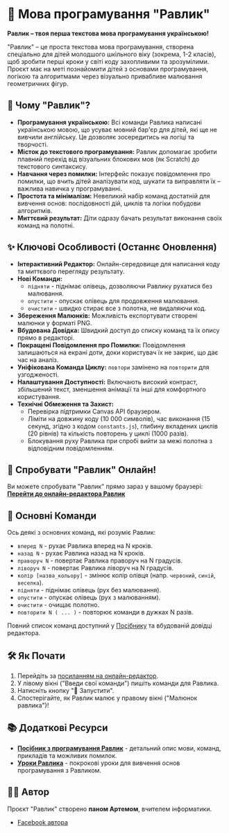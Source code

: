 # 🐌 Мова програмування "Равлик"

**Равлик – твоя перша текстова мова програмування українською!**

"Равлик" – це проста текстова мова програмування, створена спеціально для дітей молодшого шкільного віку (зокрема, 1-2 класів), щоб зробити перші кроки у світі коду захопливими та зрозумілими. Проєкт має на меті познайомити дітей з основами програмування, логікою та алгоритмами через візуально привабливе малювання геометричних фігур.

## 🎯 Чому "Равлик"?

* **Програмування українською:** Всі команди Равлика написані українською мовою, що усуває мовний бар'єр для дітей, які ще не вивчили англійську. Це дозволяє зосередитись на логіці та творчості.
* **Місток до текстового програмування:** Равлик допомагає зробити плавний перехід від візуальних блокових мов (як Scratch) до текстового синтаксису.
* **Навчання через помилки:** Інтерфейс показує повідомлення про помилки, що вчить дітей аналізувати код, шукати та виправляти їх – важлива навичка у програмуванні.
* **Простота та мінімалізм:** Невеликий набір команд достатній для вивчення основ: послідовності дій, циклів та логіки побудови алгоритмів.
* **Миттєвий результат:** Діти одразу бачать результат виконання своїх команд на полотні.

## ✨ Ключові Особливості (Останнє Оновлення)

* **Інтерактивний Редактор:** Онлайн-середовище для написання коду та миттєвого перегляду результату.
* **Нові Команди:**
    * `підняти` - піднімає олівець, дозволяючи Равлику рухатися без малювання.
    * `опустити` - опускає олівець для продовження малювання.
    * `очистити` - швидко стирає все з полотна, не видаляючи код.
* **Збереження Малюнків:** Можливість експортувати створені малюнки у форматі PNG.
* **Вбудована Довідка:** Швидкий доступ до списку команд та їх опису прямо в редакторі.
* **Покращені Повідомлення про Помилки:** Повідомлення залишаються на екрані доти, доки користувач їх не закриє, що дає час на аналіз.
* **Уніфікована Команда Циклу:** `повтори` замінено на `повторити` для узгодженості.
* **Налаштування Доступності:** Включають високий контраст, збільшений текст, зменшення анімації та інші для комфортного користування.
* **Технічні Обмеження та Захист:**
    * Перевірка підтримки Canvas API браузером.
    * Ліміти на довжину коду (10 000 символів), час виконання (15 секунд, згідно з кодом `constants.js`), глибину вкладених циклів (20 рівнів) та кількість повторень у циклі (1000 разів).
    * Блокування руху Равлика при спробі вийти за межі полотна з відповідним повідомленням.

## 🚀 Спробувати "Равлик" Онлайн!

Ви можете спробувати "Равлик" прямо зараз у вашому браузері:
[**Перейти до онлайн-редактора Равлик**](https://ravlyk.org/index.html)

## 📜 Основні Команди

Ось деякі з основних команд, які розуміє Равлик:

* `вперед N` - рухає Равлика вперед на N кроків.
* `назад N` - рухає Равлика назад на N кроків.
* `праворуч N` - повертає Равлика праворуч на N градусів.
* `ліворуч N` - повертає Равлика ліворуч на N градусів.
* `колір [назва_кольору]` - змінює колір олівця (напр. `червоний`, `синій`, `веселка`).
* `підняти` - піднімає олівець (рух без малювання).
* `опустити` - опускає олівець (рух з малюванням).
* `очистити` - очищає полотно.
* `повторити N ( ... )` - повторює команди в дужках N разів.

Повний список команд доступний у [Посібнику](https://ravlyk.org/manual.html) та вбудованій довідці редактора.

## 🛠️ Як Почати

1.  Перейдіть за [посиланням на онлайн-редактор](https://ravlyk.org/index.html).
2.  У лівому вікні ("Введи свої команди") пишіть команди для Равлика.
3.  Натисніть кнопку "🚀 Запустити".
4.  Спостерігайте, як Равлик малює у правому вікні ("Малюнок равлика")!

## 📚 Додаткові Ресурси

* **[Посібник з програмування Равлик](https://ravlyk.org/manual.html)** - детальний опис мови, команд, прикладів та можливих помилок.
* **[Уроки Равлика](https://ravlyk.org/lessons.html)** - покрокові уроки для вивчення основ програмування з Равликом.

## 👨‍💻 Автор

Проєкт "Равлик" створено **паном Артемом**, вчителем інформатики.
* [Facebook автора](https://www.facebook.com/panaptem)



